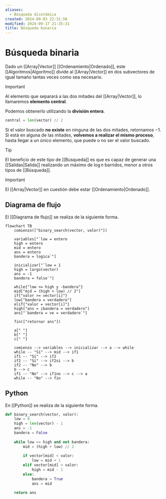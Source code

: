 ```yaml
---
aliases:
  - Búsqueda dicotómica
created: 2024-09-03 22:31:58
modified: 2024-09-17 21:35:31
title: Búsqueda binaria
---
```


# Búsqueda binaria

Dado un [[Array|Vector]] [[Ordenamiento|Ordenado]], este [[Algoritmos|Algoritmo]] divide al [[Array|Vector]] en dos subvectores de igual tamaño tantas veces como sea necesario.

> [!important]
> Al elemento que separará a las dos mitades del [[Array|Vector]], lo llamaremos **elemento central**.
> 
> Podemos obtenerlo utilizando la **división entera**.
>
> ``` python
> central = len(vector) // 2
> ```

Si el valor buscado **no existe** en ninguna de las dos mitades, retornamos $-1$. Si está en alguna de las mitades, **volvemos a realizar el mismo proceso**, hasta llegar a un único elemento, que puede o no ser el valor buscado.

> [!tip]
> El beneficio de este tipo de [[Búsqueda]] es que es capaz de generar una [[Salidas|Salida]] realizando un máximo de $\log n$ barridos, menor a otros tipos de [[Búsqueda]].

> [!important]
> El [[Array|Vector]] en cuestión debe estar [[Ordenamiento|Ordenado]].

## Diagrama de flujo

El [[Diagrama de flujo]] se realiza de la siguiente forma.

```mermaid
flowchart TB
	comienzo(["binary_search(vector, valor)"])
    
	variables["`low = entero
    high = entero
    mid = entero
    ans = entero
    bandera = logica`"]
	
	inicializar["`low = 1
	high = largo(vector)
    ans = -1
    bandera = falso`"]
	
	while{"low <= high y -bandera"}
	mid["mid = (high + low) // 2"]
	if{"valor >= vector[i]"}
	low["bandera = verdadero"]
	elif{"valor = vector[i]"}
	high["ans = ibandera = verdadero"]
	ans["`bandera = ve = verdadero`"]
		
	fin(["retornar ans"])
	
	a[" "]
	b[" "]
	c[" "]
    
	comienzo --> variables --> inicializar --> a --> while
	while -- "Sí" --> mid --> if1
	if1 -- "Sí" --> if2
	if2 -- "Sï" --> if2si --> b
	if2 -- "No" --> b
	b --> c
	if1 -- "No" --> if1no --> c --> a
	while -- "No" --> fin
```

## Python

En [[Python]] se realiza de la siguiente forma.

```python
def binary_search(vector, valor):
    low = 0
    high = len(vector) - 1
    ans = -1
    bandera = False
    
    while low <= high and not bandera:
        mid = (high + low) // 2
        
        if vector[mid] < valor:
            low = mid + 1
        elif vector[mid] > valor:
            high = mid - 1
        else:
            bandera = True
            ans = mid
    
    return ans
```
